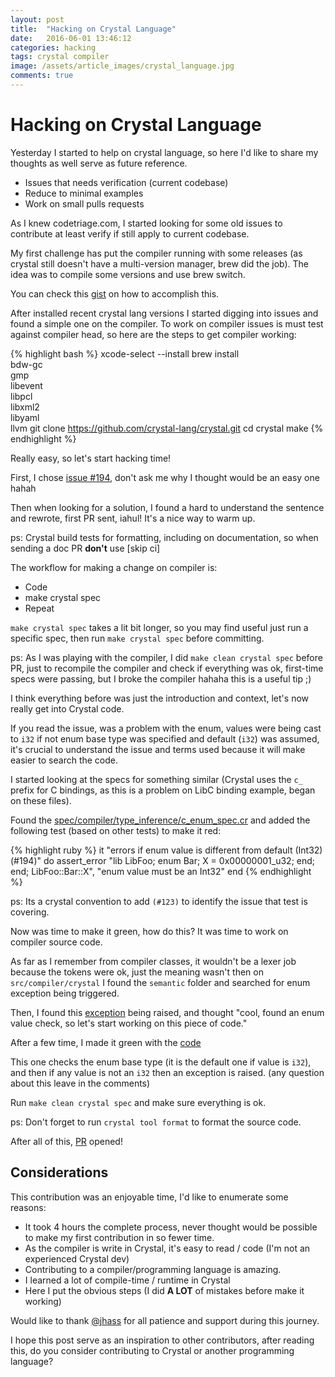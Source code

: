 ```yaml
---
layout: post
title:  "Hacking on Crystal Language"
date:   2016-06-01 13:46:12
categories: hacking
tags: crystal compiler
image: /assets/article_images/crystal_language.jpg
comments: true
---
```


# Hacking on Crystal Language

Yesterday I started to help on crystal language, so here I'd like to
share my thoughts as well serve as future reference.

* Issues that needs verification (current codebase)
* Reduce to minimal examples
* Work on small pulls requests

As I knew codetriage.com, I started looking for some old issues to
contribute at least verify if still apply to current codebase.

My first challenge has put the compiler running with some releases (as
crystal still doesn't have a multi-version manager, brew did the job).
The idea was to compile some versions and use brew switch.

You can check this
[gist](https://gist.github.com/fernandes/52dce07fd0b8b902dcfb582c21c56d57)
on how to accomplish this.

After installed recent crystal lang versions I started digging into
issues and found a simple one on the compiler. To work on compiler
issues is must test against compiler head, so here are the steps to get
compiler working:

{% highlight bash %}
xcode-select --install
brew install \
  bdw-gc \
  gmp \
  libevent \
  libpcl \
  libxml2 \
  libyaml \
  llvm
git clone https://github.com/crystal-lang/crystal.git
cd crystal
make
{% endhighlight %}

Really easy, so let's start hacking time!

First, I chose [issue #194](https://github.com/crystal-lang/crystal/issues/194), don't ask
me why I thought would be an easy one hahah

Then when looking for a solution, I found a hard to understand the sentence
and rewrote, first PR sent, iahul! It's a nice way to warm up.

ps: Crystal build tests for formatting, including on documentation, so
when sending a doc PR __don't__ use [skip ci]

The workflow for making a change on compiler is:

* Code
* make crystal spec
* Repeat

`make crystal spec` takes a lit bit longer, so you may find useful just
run a specific spec, then run `make crystal spec` before committing.

ps: As I was playing with the compiler, I did `make clean crystal spec`
before PR, just to recompile the compiler and check if everything was
ok, first-time specs were passing, but I broke the compiler hahaha this
is a useful tip ;)

I think everything before was just the introduction and context, let's
now really get into Crystal code.

If you read the issue, was a problem with the enum, values were being
cast to `i32` if not enum base type was specified and default (`i32`)
was assumed, it's crucial to understand the issue and terms
used because it will make easier to search the code.

I started looking at the specs for something similar (Crystal uses the `c_`
prefix for C bindings, as this is a problem on LibC binding example,
began on these files).

Found the
[spec/compiler/type_inference/c_enum_spec.cr](https://github.com/fernandes/crystal/blob/2f6d9e459601b3153c377964bf86dc63160c1bc3/spec/compiler/type_inference/c_enum_spec.cr)
and added the following test (based on other tests) to make it red:

{% highlight ruby %}
it "errors if enum value is different from default (Int32) (#194)" do
  assert_error "lib LibFoo; enum Bar; X = 0x00000001_u32; end; end;
LibFoo::Bar::X",
    "enum value must be an Int32"
end
{% endhighlight %}

ps: Its a crystal convention to add `(#123)` to identify the issue that
test is covering.

Now was time to make it green, how do this? It was time to work on
compiler source code.

As far as I remember from compiler classes, it wouldn't be a lexer job
because the tokens were ok, just the meaning wasn't then on
`src/compiler/crystal` I found the `semantic` folder and searched for
enum exception being triggered.

Then, I found this
[exception](https://github.com/fernandes/crystal/blob/2f6d9e459601b3153c377964bf86dc63160c1bc3/src/compiler/crystal/semantic/top_level_visitor.cr#L580)
being raised, and thought "cool, found an enum value check, so let's
start working on this piece of code."

After a few time, I made it green with the
[code](https://github.com/crystal-lang/crystal/pull/2703/files#diff-6a2ecb55e60454c135921c7303eeaa99R567)

This one checks the enum base type (it is the default one if value is `i32`), and
then if any value is not an `i32` then an exception is raised. (any
question about this leave in the comments)

Run `make clean crystal spec` and make sure everything is ok.

ps: Don't forget to run `crystal tool format` to format the source code.

After all of this,
[PR](https://github.com/crystal-lang/crystal/pull/2703) opened!

## Considerations

This contribution was an enjoyable time, I'd like to enumerate some reasons:

* It took 4 hours the complete process, never thought would be possible
  to make my first contribution in so fewer time.
* As the compiler is write in Crystal, it's easy to read / code
  (I'm not an experienced Crystal dev)
* Contributing to a compiler/programming language is amazing.
* I learned a lot of compile-time / runtime in Crystal
* Here I put the obvious steps (I did __A LOT__ of mistakes before
  make it working)

Would like to thank [@jhass](https://github.com/jhass) for all patience
and support during this journey.

I hope this post serve as an inspiration to other contributors, after
reading this, do you consider contributing to Crystal or another
programming language?
